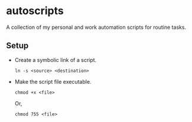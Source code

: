# autoscripts

A collection of my personal and work automation scripts for routine tasks.

## Setup

- Create a symbolic link of a script.
  ```
  ln -s <source> <destination> 
  ```
- Make the script file executable.
  ```
  chmod +x <file>
  ```
  Or,
  ```
  chmod 755 <file>
  ```
